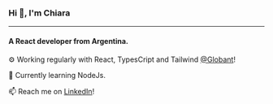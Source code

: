 ### Hi 👋, I'm Chiara
___
#### A React developer from Argentina.

⚙️ Working regularly with React, TypesCript and Tailwind [@Globant](https://globant.com)!

🌱 Currently learning NodeJs.

📫 Reach me on [LinkedIn](https://www.linkedin.com/in/chiara-ferrarino-juarez/)!  

<!--
**cferrarino/cferrarino** is a ✨ _special_ ✨ repository because its `README.md` (this file) appears on your GitHub profile.

Here are some ideas to get you started:

- 🔭 I’m currently working on ...
- 🌱 I’m currently learning ...
- 👯 I’m looking to collaborate on ...
- 🤔 I’m looking for help with ...
- 💬 Ask me about ...
- 📫 How to reach me: ...
- 😄 Pronouns: ...
- ⚡ Fun fact: ...
-->
